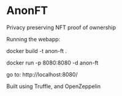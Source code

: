 # AnonFT
Privacy preserving NFT proof of ownership

Running the webapp:

docker build -t anon-ft .

docker run -p 8080:8080 -d anon-ft

go to: http://localhost:8080/

Built using Truffle, and OpenZeppelin
